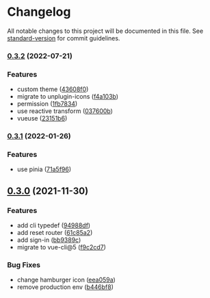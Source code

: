 # Changelog

All notable changes to this project will be documented in this file. See [standard-version](https://github.com/conventional-changelog/standard-version) for commit guidelines.

### [0.3.2](https://github.com/ntnyq/element-plus-admin/compare/v0.3.1...v0.3.2) (2022-07-21)


### Features

* custom theme ([43608f0](https://github.com/ntnyq/element-plus-admin/commit/43608f08edc8d255236a4c51e618b7a0eff94191))
* migrate to unplugin-icons ([f4a103b](https://github.com/ntnyq/element-plus-admin/commit/f4a103baa35969bbd50b4972c691f0cae64a550b))
* permission ([1fb7834](https://github.com/ntnyq/element-plus-admin/commit/1fb7834223399721c15c12c7e7e1b477c7faa6f2))
* use reactive transform ([037600b](https://github.com/ntnyq/element-plus-admin/commit/037600bb50d11f9991113e8649533dca53aca028))
* vueuse ([23151b6](https://github.com/ntnyq/element-plus-admin/commit/23151b6e38f93deb05efc6359486d159442fea74))

### [0.3.1](https://github.com/ntnyq/element-plus-admin/compare/v0.3.0...v0.3.1) (2022-01-26)


### Features

* use pinia ([71a5f96](https://github.com/ntnyq/element-plus-admin/commit/71a5f966e22eeae8ae1c47e38947611b99edf320))

## [0.3.0](https://github.com/ntnyq/element-plus-admin/compare/v0.2.0...v0.3.0) (2021-11-30)

### Features

-   add cli typedef ([94988df](https://github.com/ntnyq/element-plus-admin/commit/94988dfcae2d238332a54c6ec4ef60e10aaecbb6))
-   add reset router ([61c85a2](https://github.com/ntnyq/element-plus-admin/commit/61c85a2cfb2a2cce06382451ca6e29e9398d6e7e))
-   add sign-in ([bb9389c](https://github.com/ntnyq/element-plus-admin/commit/bb9389cf3f44efac596179162288870a1bddf7ef))
-   migrate to vue-cli@5 ([f9c2cd7](https://github.com/ntnyq/element-plus-admin/commit/f9c2cd701f26b91bb4401205a6c4f78c9bed8d9a))

### Bug Fixes

-   change hamburger icon ([eea059a](https://github.com/ntnyq/element-plus-admin/commit/eea059ae0367fd2a44a3eec137c408b22456268c))
-   remove production env ([b446bf8](https://github.com/ntnyq/element-plus-admin/commit/b446bf8b192d7699e80d57cdce231c9fd812aa0f))
